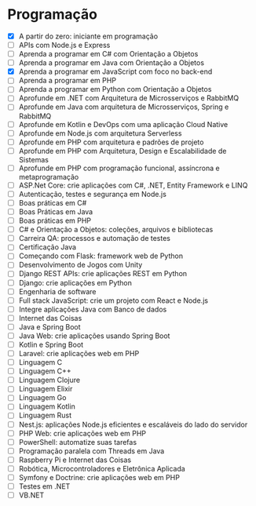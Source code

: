 # Programação

- [x] A partir do zero: iniciante em programação
- [ ] APIs com Node.js e Express
- [ ] Aprenda a programar em C# com Orientação a Objetos
- [ ] Aprenda a programar em Java com Orientação a Objetos
- [x] Aprenda a programar em JavaScript com foco no back-end
- [ ] Aprenda a programar em PHP
- [ ] Aprenda a programar em Python com Orientação a Objetos
- [ ] Aprofunde em .NET com Arquitetura de Microsserviços e RabbitMQ
- [ ] Aprofunde em Java com arquitetura de Microsserviços, Spring e RabbitMQ
- [ ] Aprofunde em Kotlin e DevOps com uma aplicação Cloud Native
- [ ] Aprofunde em Node.js com arquitetura Serverless
- [ ] Aprofunde em PHP com arquitetura e padrões de projeto
- [ ] Aprofunde em PHP com Arquitetura, Design e Escalabilidade de Sistemas
- [ ] Aprofunde em PHP com programação funcional, assíncrona e metaprogramação
- [ ] ASP.Net Core: crie aplicações com C#, .NET, Entity Framework e LINQ
- [ ] Autenticação, testes e segurança em Node.js
- [ ] Boas práticas em C#
- [ ] Boas Práticas em Java
- [ ] Boas práticas em PHP
- [ ] C# e Orientação a Objetos: coleções, arquivos e bibliotecas
- [ ] Carreira QA: processos e automação de testes
- [ ] Certificação Java
- [ ] Começando com Flask: framework web de Python
- [ ] Desenvolvimento de Jogos com Unity
- [ ] Django REST APIs: crie aplicações REST em Python
- [ ] Django: crie aplicações em Python
- [ ] Engenharia de software
- [ ] Full stack JavaScript: crie um projeto com React e Node.js
- [ ] Integre aplicações Java com Banco de dados
- [ ] Internet das Coisas
- [ ] Java e Spring Boot
- [ ] Java Web: crie aplicações usando Spring Boot
- [ ] Kotlin e Spring Boot
- [ ] Laravel: crie aplicações web em PHP
- [ ] Linguagem C
- [ ] Linguagem C++
- [ ] Linguagem Clojure
- [ ] Linguagem Elixir
- [ ] Linguagem Go
- [ ] Linguagem Kotlin
- [ ] Linguagem Rust
- [ ] Nest.js: aplicações Node.js eficientes e escaláveis do lado do servidor
- [ ] PHP Web: crie aplicações web em PHP
- [ ] PowerShell: automatize suas tarefas
- [ ] Programação paralela com Threads em Java
- [ ] Raspberry Pi e Internet das Coisas
- [ ] Robótica, Microcontroladores e Eletrônica Aplicada
- [ ] Symfony e Doctrine: crie aplicações web em PHP
- [ ] Testes em .NET
- [ ] VB.NET
